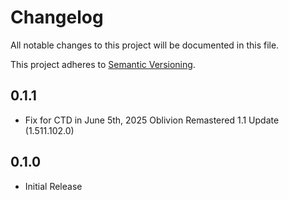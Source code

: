 # Changelog

All notable changes to this project will be documented in this file.

This project adheres to [Semantic Versioning](https://semver.org/spec/v2.0.0.html).

## 0.1.1

- Fix for CTD in June 5th, 2025 Oblivion Remastered 1.1 Update (1.511.102.0)

## 0.1.0

- Initial Release
